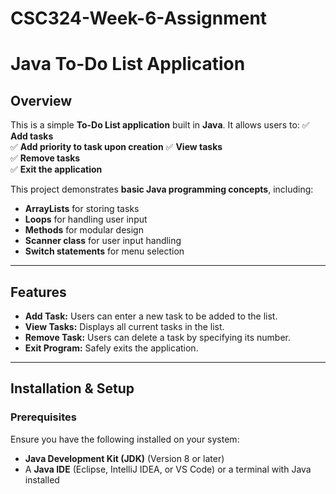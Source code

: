 # CSC324-Week-6-Assignment

# **Java To-Do List Application**

## **Overview**
This is a simple **To-Do List application** built in **Java**. It allows users to:
✅ **Add tasks**  
✅ **Add priority to task upon creation**
✅ **View tasks**  
✅ **Remove tasks**  
✅ **Exit the application**  

This project demonstrates **basic Java programming concepts**, including:
- **ArrayLists** for storing tasks
- **Loops** for handling user input
- **Methods** for modular design
- **Scanner class** for user input handling
- **Switch statements** for menu selection

---

## **Features**
- **Add Task:** Users can enter a new task to be added to the list.
- **View Tasks:** Displays all current tasks in the list.
- **Remove Task:** Users can delete a task by specifying its number.
- **Exit Program:** Safely exits the application.

---

## **Installation & Setup**
### **Prerequisites**
Ensure you have the following installed on your system:
- **Java Development Kit (JDK)** (Version 8 or later)
- A **Java IDE** (Eclipse, IntelliJ IDEA, or VS Code) or a terminal with Java installed

